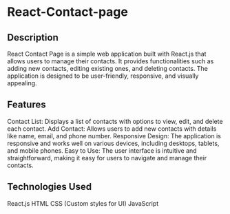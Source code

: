 # React-Contact-page
## Description
React Contact Page is a simple web application built with React.js that allows users to manage their contacts. It provides functionalities such as adding new contacts, editing existing ones, and deleting contacts. The application is designed to be user-friendly, responsive, and visually appealing.
## Features
Contact List: Displays a list of contacts with options to view, edit, and delete each contact.
Add Contact: Allows users to add new contacts with details like name, email, and phone number.
Responsive Design: The application is responsive and works well on various devices, including desktops, tablets, and mobile phones.
Easy to Use: The user interface is intuitive and straightforward, making it easy for users to navigate and manage their contacts.
## Technologies Used
React.js
HTML
CSS (Custom styles for UI)
JavaScript

